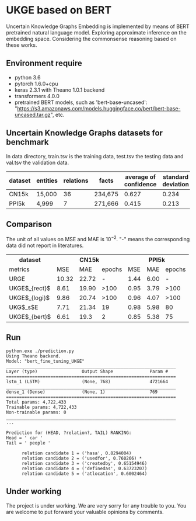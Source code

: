 # UKGE based on BERT  
Uncertain Knowledge Graphs Embedding is implemented by means of BERT pretrained natural language model. Exploring approximate inference on the embedding space. Considering the commonsense reasoning based on these works.

## Environment require
* python 3.6
* pytorch 1.6.0+cpu
* keras 2.3.1 with Theano 1.0.1 backend
* transformers 4.0.0
* pretrained BERT models, such as 'bert-base-uncased': "https://s3.amazonaws.com/models.huggingface.co/bert/bert-base-uncased.tar.gz", etc.

## Uncertain Knowledge Graphs datasets for benchmark
  In data directory, train.tsv is the training data, test.tsv the testing data and val.tsv the validation data.    
  
  | dataset | entities | relations | facts | average of confidence | standard deviation | ratio of facts/relations |             
  | ---- | ---- | ---- | ---- | ---- | ---- | ---- | 
  |CN15k| 15,000 | 36 | 234,675 | 0.627 | 0.234 | 15.6 |    
  |PPI5k|  4,999 |  7 | 271,666 | 0.415 | 0.213 | 54.3 |    

## Comparison 
The unit of all values on MSE and MAE is  10$^{-2}$. "-" means the corresponding data did not report in literatures.
  <table>
	<tr>
	    <th>dataset</th>
	    <th colspan = 3>CN15k</th>
	    <th colspan = 3>PPI5k</th>  
	</tr >
	<tr>
	    <td>metrics</td><td>MSE</td><td>MAE</td><td>epochs</td><td>MSE</td><td>MAE</td><td>epochs</td>
	</tr>
	<tr>
	    <td>URGE</td><td>10.32</td><td>22.72</td><td>-</td><td>1.44</td><td>6.00</td><td>-</td>
	</tr>
	<tr>
	    <td>UKGE$_{rect}$</td><td>8.61</td><td>19.90</td><td>>100</td><td>0.95</td><td>3.79</td><td>>100</td>
	</tr>
	<tr>
	    <td>UKGE$_{logi}$</td></td><td>9.86</td><td>20.74</td><td>>100</td><td>0.96</td><td>4.07</td><td>>100</td>
	</tr>
	<tr>
	    <td>UKG$_s$E</td></td><td>7.71</td><td>21.34</td><td>19</td><td>0.98</td><td>5.98</td><td>80</td>
	</tr>
	<tr>
	    <td>UKGE$_{bert}$</td></td><td>6.61</td><td>19.3</td><td>2</td><td>0.85</td><td>5.38</td><td>75</td>
	</tr>
	</table>
  

## Run
    python.exe ./prediction.py
    Using Theano backend.
    Model: "bert_fine_tuning_UKGE"
    _________________________________________________________________
    Layer (type)                 Output Shape              Param #   
    =================================================================
    lstm_1 (LSTM)                (None, 768)               4721664   
    _________________________________________________________________
    dense_1 (Dense)              (None, 1)                 769       
    =================================================================
    Total params: 4,722,433
    Trainable params: 4,722,433
    Non-trainable params: 0
    _________________________________________________________________
    ...
    
    Prediction for (HEAD, ?relation?, TAIL) RANKING:
    Head = ' car '
    Tail = ' people '
      
          relation candidate 1 = ('hasa', 0.8294004)
          relation candidate 2 = ('usedfor', 0.760266) *
          relation candidate 3 = ('createdby', 0.65154946)
          relation candidate 4 = ('definedas', 0.63723207)
          relation candidate 5 = ('atlocation', 0.6002464)
    
## Under working
The project is under working. We are very sorry for any trouble to you. You are welcome to put forward your valuable opinions by comments.